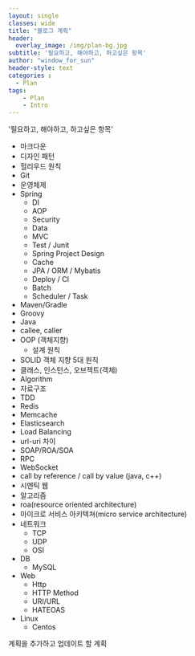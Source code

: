 ```yaml
--- 
layout: single
classes: wide
title: "블로그 계획"
header:
  overlay_image: /img/plan-bg.jpg
subtitle: '필요하고, 해야하고, 하고싶은 항목'
author: "window_for_sun"
header-style: text
categories :
  - Plan
tags:
    - Plan
    - Intro
---  
```


'필요하고, 해야하고, 하고싶은 항목'

- 마크다운
- 디자인 패턴
- 헐리우드 원칙
- Git
- 운영체제
- Spring
	- DI
	- AOP
	- Security
	- Data
	- MVC
	- Test / Junit
	- Spring Project Design
	- Cache
	- JPA / ORM / Mybatis
	- Deploy / CI
	- Batch
	- Scheduler / Task
- Maven/Gradle
- Groovy
- Java
- callee, caller
- OOP (객체지향)
	- 설계 원칙
- SOLID 객체 지향 5대 원칙
- 클래스, 인스턴스, 오브젝트(객체)
- Algorithm
- 자료구조
- TDD
- Redis
- Memcache
- Elasticsearch
- Load Balancing
- url-uri 차이
- SOAP/ROA/SOA
- RPC
- WebSocket
- call by reference / call by value (java, c++)
- 시멘틱 웹
- 알고리즘
- roa(resource oriented architecture)
- 마이크로 서비스 아키텍쳐(micro service architecture)
- 네트워크
	- TCP
	- UDP
	- OSI
- DB
	- MySQL
- Web
	- Http
	- HTTP Method
	- URI/URL
	- HATEOAS
- Linux
	- Centos
	
	
계획을 추가하고 업데이트 할 계획
